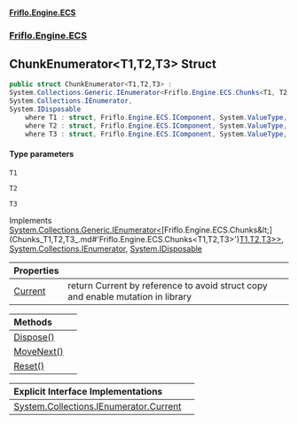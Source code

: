 #### [Friflo.Engine.ECS](index.md#'index')
### [Friflo.Engine.ECS](Friflo.Engine.ECS.md#'Friflo.Engine.ECS')

## ChunkEnumerator<T1,T2,T3> Struct

```csharp
public struct ChunkEnumerator<T1,T2,T3> :
System.Collections.Generic.IEnumerator<Friflo.Engine.ECS.Chunks<T1, T2, T3>>,
System.Collections.IEnumerator,
System.IDisposable
    where T1 : struct, Friflo.Engine.ECS.IComponent, System.ValueType, System.ValueType
    where T2 : struct, Friflo.Engine.ECS.IComponent, System.ValueType, System.ValueType
    where T3 : struct, Friflo.Engine.ECS.IComponent, System.ValueType, System.ValueType
```
#### Type parameters

<a name='Friflo.Engine.ECS.ChunkEnumerator_T1,T2,T3_.T1'></a>

`T1`

<a name='Friflo.Engine.ECS.ChunkEnumerator_T1,T2,T3_.T2'></a>

`T2`

<a name='Friflo.Engine.ECS.ChunkEnumerator_T1,T2,T3_.T3'></a>

`T3`

Implements [System.Collections.Generic.IEnumerator&lt;](https://docs.microsoft.com/en-us/dotnet/api/System.Collections.Generic.IEnumerator-1#'System.Collections.Generic.IEnumerator`1')[Friflo.Engine.ECS.Chunks&lt;](Chunks_T1,T2,T3_.md#'Friflo.Engine.ECS.Chunks<T1,T2,T3>')[T1](ChunkEnumerator_T1,T2,T3_.md#Friflo.Engine.ECS.ChunkEnumerator_T1,T2,T3_.T1#'Friflo.Engine.ECS.ChunkEnumerator<T1,T2,T3>.T1')[,](Chunks_T1,T2,T3_.md#'Friflo.Engine.ECS.Chunks<T1,T2,T3>')[T2](ChunkEnumerator_T1,T2,T3_.md#Friflo.Engine.ECS.ChunkEnumerator_T1,T2,T3_.T2#'Friflo.Engine.ECS.ChunkEnumerator<T1,T2,T3>.T2')[,](Chunks_T1,T2,T3_.md#'Friflo.Engine.ECS.Chunks<T1,T2,T3>')[T3](ChunkEnumerator_T1,T2,T3_.md#Friflo.Engine.ECS.ChunkEnumerator_T1,T2,T3_.T3#'Friflo.Engine.ECS.ChunkEnumerator<T1,T2,T3>.T3')[&gt;](Chunks_T1,T2,T3_.md#'Friflo.Engine.ECS.Chunks<T1,T2,T3>')[&gt;](https://docs.microsoft.com/en-us/dotnet/api/System.Collections.Generic.IEnumerator-1#'System.Collections.Generic.IEnumerator`1'), [System.Collections.IEnumerator](https://docs.microsoft.com/en-us/dotnet/api/System.Collections.IEnumerator#'System.Collections.IEnumerator'), [System.IDisposable](https://docs.microsoft.com/en-us/dotnet/api/System.IDisposable#'System.IDisposable')

| Properties | |
| :--- | :--- |
| [Current](ChunkEnumerator_T1,T2,T3_.Current.md#'Friflo.Engine.ECS.ChunkEnumerator<T1,T2,T3>.Current') | return Current by reference to avoid struct copy and enable mutation in library |

| Methods | |
| :--- | :--- |
| [Dispose()](ChunkEnumerator_T1,T2,T3_.Dispose().md#'Friflo.Engine.ECS.ChunkEnumerator<T1,T2,T3>.Dispose()') | |
| [MoveNext()](ChunkEnumerator_T1,T2,T3_.MoveNext().md#'Friflo.Engine.ECS.ChunkEnumerator<T1,T2,T3>.MoveNext()') | |
| [Reset()](ChunkEnumerator_T1,T2,T3_.Reset().md#'Friflo.Engine.ECS.ChunkEnumerator<T1,T2,T3>.Reset()') | |

| Explicit Interface Implementations | |
| :--- | :--- |
| [System.Collections.IEnumerator.Current](ChunkEnumerator_T1,T2,T3_.System.Collections.IEnumerator.Current.md#'Friflo.Engine.ECS.ChunkEnumerator<T1,T2,T3>.System.Collections.IEnumerator.Current') | |
